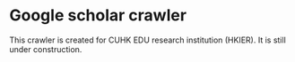 # Google scholar crawler

This crawler is created for CUHK EDU research institution (HKIER). It is still under construction.
